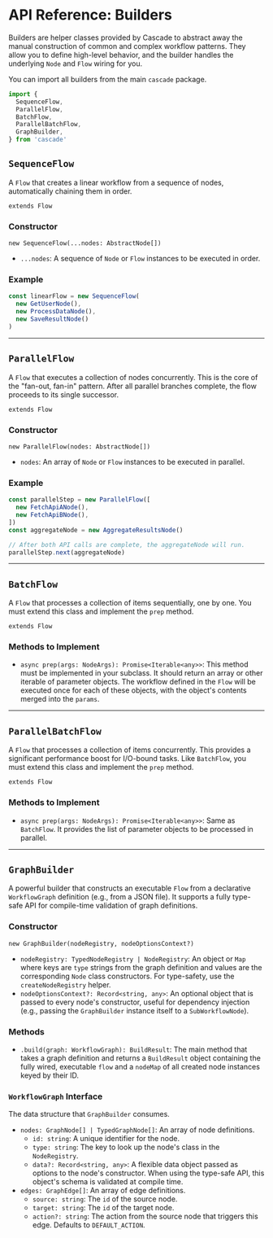 # API Reference: Builders

Builders are helper classes provided by Cascade to abstract away the manual construction of common and complex workflow patterns. They allow you to define high-level behavior, and the builder handles the underlying `Node` and `Flow` wiring for you.

You can import all builders from the main `cascade` package.

```typescript
import {
  SequenceFlow,
  ParallelFlow,
  BatchFlow,
  ParallelBatchFlow,
  GraphBuilder,
} from 'cascade'
```

## `SequenceFlow`

A `Flow` that creates a linear workflow from a sequence of nodes, automatically chaining them in order.

`extends Flow`

### Constructor

`new SequenceFlow(...nodes: AbstractNode[])`

- `...nodes`: A sequence of `Node` or `Flow` instances to be executed in order.

### Example

```typescript
const linearFlow = new SequenceFlow(
  new GetUserNode(),
  new ProcessDataNode(),
  new SaveResultNode()
)
```

---

## `ParallelFlow`

A `Flow` that executes a collection of nodes concurrently. This is the core of the "fan-out, fan-in" pattern. After all parallel branches complete, the flow proceeds to its single successor.

`extends Flow`

### Constructor

`new ParallelFlow(nodes: AbstractNode[])`

- `nodes`: An array of `Node` or `Flow` instances to be executed in parallel.

### Example

```typescript
const parallelStep = new ParallelFlow([
  new FetchApiANode(),
  new FetchApiBNode(),
])
const aggregateNode = new AggregateResultsNode()

// After both API calls are complete, the aggregateNode will run.
parallelStep.next(aggregateNode)
```

---

## `BatchFlow`

A `Flow` that processes a collection of items sequentially, one by one. You must extend this class and implement the `prep` method.

`extends Flow`

### Methods to Implement

- `async prep(args: NodeArgs): Promise<Iterable<any>>`: This method must be implemented in your subclass. It should return an array or other iterable of parameter objects. The workflow defined in the `Flow` will be executed once for each of these objects, with the object's contents merged into the `params`.

---

## `ParallelBatchFlow`

A `Flow` that processes a collection of items concurrently. This provides a significant performance boost for I/O-bound tasks. Like `BatchFlow`, you must extend this class and implement the `prep` method.

`extends Flow`

### Methods to Implement

- `async prep(args: NodeArgs): Promise<Iterable<any>>`: Same as `BatchFlow`. It provides the list of parameter objects to be processed in parallel.

---

## `GraphBuilder`

A powerful builder that constructs an executable `Flow` from a declarative `WorkflowGraph` definition (e.g., from a JSON file). It supports a fully type-safe API for compile-time validation of graph definitions.

### Constructor

`new GraphBuilder(nodeRegistry, nodeOptionsContext?)`

- `nodeRegistry: TypedNodeRegistry | NodeRegistry`: An object or `Map` where keys are `type` strings from the graph definition and values are the corresponding `Node` class constructors. For type-safety, use the `createNodeRegistry` helper.
- `nodeOptionsContext?: Record<string, any>`: An optional object that is passed to every node's constructor, useful for dependency injection (e.g., passing the `GraphBuilder` instance itself to a `SubWorkflowNode`).

### Methods

- `.build(graph: WorkflowGraph): BuildResult`: The main method that takes a graph definition and returns a `BuildResult` object containing the fully wired, executable `flow` and a `nodeMap` of all created node instances keyed by their ID.

### `WorkflowGraph` Interface

The data structure that `GraphBuilder` consumes.

- `nodes: GraphNode[] | TypedGraphNode[]`: An array of node definitions.
  - `id: string`: A unique identifier for the node.
  - `type: string`: The key to look up the node's class in the `NodeRegistry`.
  - `data?: Record<string, any>`: A flexible data object passed as options to the node's constructor. When using the type-safe API, this object's schema is validated at compile time.
- `edges: GraphEdge[]`: An array of edge definitions.
  - `source: string`: The `id` of the source node.
  - `target: string`: The `id` of the target node.
  - `action?: string`: The action from the source node that triggers this edge. Defaults to `DEFAULT_ACTION`.
